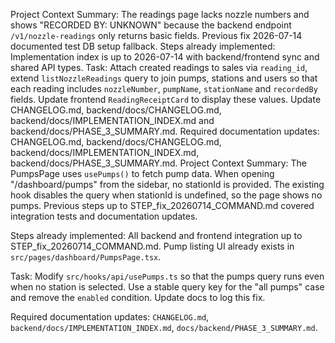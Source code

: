 Project Context Summary: The readings page lacks nozzle numbers and shows "RECORDED BY: UNKNOWN" because the backend endpoint `/v1/nozzle-readings` only returns basic fields. Previous fix 2026-07-14 documented test DB setup fallback. 
Steps already implemented: Implementation index is up to 2026-07-14 with backend/frontend sync and shared API types.
Task: Attach created readings to sales via `reading_id`, extend `listNozzleReadings` query to join pumps, stations and users so that each reading includes `nozzleNumber`, `pumpName`, `stationName` and `recordedBy` fields. Update frontend `ReadingReceiptCard` to display these values. Update CHANGELOG.md, backend/docs/CHANGELOG.md, backend/docs/IMPLEMENTATION_INDEX.md and backend/docs/PHASE_3_SUMMARY.md.
Required documentation updates: CHANGELOG.md, backend/docs/CHANGELOG.md, backend/docs/IMPLEMENTATION_INDEX.md, backend/docs/PHASE_3_SUMMARY.md.
Project Context Summary: The PumpsPage uses `usePumps()` to fetch pump data. When opening "/dashboard/pumps" from the sidebar, no stationId is provided. The existing hook disables the query when stationId is undefined, so the page shows no pumps. Previous steps up to STEP_fix_20260714_COMMAND.md covered integration tests and documentation updates.

Steps already implemented: All backend and frontend integration up to STEP_fix_20260714_COMMAND.md. Pump listing UI already exists in `src/pages/dashboard/PumpsPage.tsx`.

Task: Modify `src/hooks/api/usePumps.ts` so that the pumps query runs even when no station is selected. Use a stable query key for the "all pumps" case and remove the `enabled` condition. Update docs to log this fix.

Required documentation updates: `CHANGELOG.md`, `backend/docs/IMPLEMENTATION_INDEX.md`, `docs/backend/PHASE_3_SUMMARY.md`.
